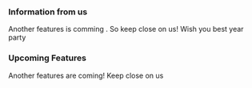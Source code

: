 ### Information from us
Another features is comming . So keep close on us!
Wish you best year party

### Upcoming Features
Another features are coming! Keep close on us
